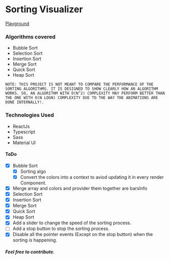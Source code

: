 # Sorting Visualizer

[Playground](https://subhash3.github.io/sorting-visualizer/)

### Algorithms covered
- Bubble Sort
- Selection Sort
- Insertion Sort
- Merge Sort
- Quick Sort
- Heap Sort

`NOTE: THIS PROJECT IS NOT MEANT TO COMPARE THE PERFORMANCE OF THE SORTING ALGORITHMS. IT IS DESIGNED TO SHOW CLEARLY HOW AN ALGORITHM WORKS. SO, AN ALGORITHM WITH O(N^2) COMPLEXITY MAY PERFORM BETTER THAN THE ONE WITH O(N LOGN) COMPLEXITY DUE TO THE WAY THE ANIMATIONS ARE DONE INTERNALLY!.`

### Technologies Used
- ReactJs
- Typescript
- Sass
- Material UI

#### ToDo
- [x] Bubble Sort
    - [x] Sorting algo
    <!-- - [ ] Turn the bubbled bar(number) purple or some other color in each outer loop iteration. -->
	- [x] Convert the colors into a context to aviod updating it in every render <Visualizer/> Component.
- [x] Merge array and colors and provider them together are barsInfo
- [x] Selection Sort
- [x] Insertion Sort
- [x] Merge Sort
- [x] Quick Sort
- [x] Heap Sort
- [x] Add a slider to change the speed of the sorting process.
- [ ] Add a stop button to stop the sorting process.
- [x] Disable all the pointer events (Except on the stop button) when the sorting is happening.

##### Feel free to contribute.